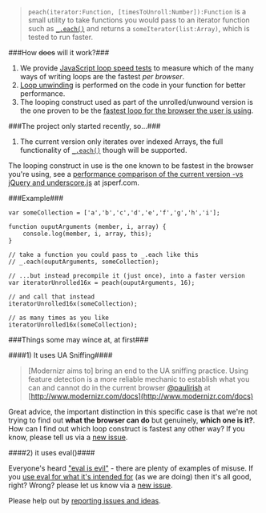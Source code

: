> `peach(iterator:Function, [timesToUnroll:Number]):Function` is a small utility to take functions you would pass to an iterator function such as [`_.each()`](http://documentcloud.github.com/underscore/#each) and returns a `someIterator(list:Array)`, which is tested to run faster.

###How ~~does~~ will it work?###

1. We provide [JavaScript loop speed tests](http://jsperf.com/different-kinds-of-loop/2#run) to measure which of the many ways of writing loops are the fastest *per browser*.
1. [Loop unwinding](http://en.wikipedia.org/wiki/Loop_unwinding) is performed on the code in your function for better performance.
1. The looping construct used as part of the unrolled/unwound version is the one proven to be the [fastest loop for the browser the user is using](http://jsperf.com/different-kinds-of-loop/2#run).

###The project only started recently, so...###

1. The current version only iterates over indexed Arrays, the full functionality of [`_.each()`](http://documentcloud.github.com/underscore/#each) though will be supported.

The looping construct in use is the one known to be fastest in the browser you're using, see a [performance comparison of the current version -vs jQuery and underscore.js](http://jsperf.com/precompiled-each-iterators/6#run) at jsperf.com.

###Example###

	var someCollection = ['a','b','c','d','e','f','g','h','i'];

	function ouputArguments (member, i, array) {
		console.log(member, i, array, this);
	}

	// take a function you could pass to _.each like this
	// _.each(ouputArguments, someCollection);
	
	// ...but instead precompile it (just once), into a faster version
	var iteratorUnrolled16x = peach(ouputArguments, 16);
	
	// and call that instead
	iteratorUnrolled16x(someCollection);
	
	// as many times as you like
	iteratorUnrolled16x(someCollection);

###Things some may wince at, at first###

####1) It uses UA Sniffing####

> [Modernizr aims to] bring an end to the UA sniffing practice. Using feature detection is a more reliable mechanic to establish what you can and cannot do in the current browser
> [@paulirish](https://github.com/paulirish) at [http://www.modernizr.com/docs](http://www.modernizr.com/docs)

Great advice, the important distinction in this specific case is that we're not trying to find out **what the browser can do** but genuinely, **which one is it?**. How can I find out which loop construct is fastest any other way? If you know, please tell us via a [new issue](https://github.com/JamieMason/Precompiled-each-Iterators/issues/new). 

####2) it uses eval()####

Everyone's heard ["eval is evil"](http://blogs.msdn.com/b/ericlippert/archive/2003/11/01/53329.aspx) - there are plenty of examples of misuse. If you [use eval for what it's intended for](http://berniesumption.com/software/eval-considered-useful/) (as we are doing) then it's all good, right? Wrong? please let us know via a [new issue](https://github.com/JamieMason/Precompiled-each-Iterators/issues/new).

Please help out by [reporting issues and ideas](https://github.com/JamieMason/Precompiled-each-Iterators/issues).